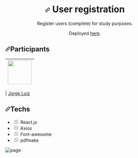 <h1 align="center" dir="auto"><a id="user-content-ui-clone---discord" class="anchor" aria-hidden="true" href="#ui-clone---discord"><svg class="octicon octicon-link" viewBox="0 0 16 16" version="1.1" width="16" height="16" aria-hidden="true"><path fill-rule="evenodd" d="M7.775 3.275a.75.75 0 001.06 1.06l1.25-1.25a2 2 0 112.83 2.83l-2.5 2.5a2 2 0 01-2.83 0 .75.75 0 00-1.06 1.06 3.5 3.5 0 004.95 0l2.5-2.5a3.5 3.5 0 00-4.95-4.95l-1.25 1.25zm-4.69 9.64a2 2 0 010-2.83l2.5-2.5a2 2 0 012.83 0 .75.75 0 001.06-1.06 3.5 3.5 0 00-4.95 0l-2.5 2.5a3.5 3.5 0 004.95 4.95l1.25-1.25a.75.75 0 00-1.06-1.06l-1.25 1.25a2 2 0 01-2.83 0z"></path></svg></a>
User registration
</h1>
<p align="center" dir="auto">Register users (complete) for study purposes.</p>

<p align="center" dir="auto">Deployed <a href="https://reacjs-web-component.herokuapp.com/signin" rel="nofollow">here</a>.</p>

<h2 dir="auto"><a id="user-content-participants" class="anchor" aria-hidden="true" href="#participants"><svg class="octicon octicon-link" viewBox="0 0 16 16" version="1.1" width="16" height="16" aria-hidden="true"><path fill-rule="evenodd" d="M7.775 3.275a.75.75 0 001.06 1.06l1.25-1.25a2 2 0 112.83 2.83l-2.5 2.5a2 2 0 01-2.83 0 .75.75 0 00-1.06 1.06 3.5 3.5 0 004.95 0l2.5-2.5a3.5 3.5 0 00-4.95-4.95l-1.25 1.25zm-4.69 9.64a2 2 0 010-2.83l2.5-2.5a2 2 0 012.83 0 .75.75 0 001.06-1.06 3.5 3.5 0 00-4.95 0l-2.5 2.5a3.5 3.5 0 004.95 4.95l1.25-1.25a.75.75 0 00-1.06-1.06l-1.25 1.25a2 2 0 01-2.83 0z"></path></svg></a>Participants</h2>

<table>
<thead>
<tr>
<th align="center"><a href="https://github.com/jorgluiz"><img src="https://avatars.githubusercontent.com/u/35885897?v=4" width="75px;" style="max-width: 100%;"></a></th>
</tr>
</thead>
</table>

<p dir="auto">| <a href="https://github.com/jorgluiz">Jorge Luiz</a></p>

<h2 dir="auto"><a id="user-content-techs" class="anchor" aria-hidden="true" href="#techs"><svg class="octicon octicon-link" viewBox="0 0 16 16" version="1.1" width="16" height="16" aria-hidden="true"><path fill-rule="evenodd" d="M7.775 3.275a.75.75 0 001.06 1.06l1.25-1.25a2 2 0 112.83 2.83l-2.5 2.5a2 2 0 01-2.83 0 .75.75 0 00-1.06 1.06 3.5 3.5 0 004.95 0l2.5-2.5a3.5 3.5 0 00-4.95-4.95l-1.25 1.25zm-4.69 9.64a2 2 0 010-2.83l2.5-2.5a2 2 0 012.83 0 .75.75 0 001.06-1.06 3.5 3.5 0 00-4.95 0l-2.5 2.5a3.5 3.5 0 004.95 4.95l1.25-1.25a.75.75 0 00-1.06-1.06l-1.25 1.25a2 2 0 01-2.83 0z"></path></svg></a>Techs</h2>

<ul class="contains-task-list">
<li class="task-list-item"><input type="checkbox" id="" disabled="" class="task-list-item-checkbox" checked=""> React.js</li>
<li class="task-list-item"><input type="checkbox" id="" disabled="" class="task-list-item-checkbox" checked=""> Axios</li>
<li class="task-list-item"><input type="checkbox" id="" disabled="" class="task-list-item-checkbox" checked=""> Font-awesome</li>
<li class="task-list-item"><input type="checkbox" id="" disabled="" class="task-list-item-checkbox" checked=""> pdfmake</li>
</ul>



![page](https://user-images.githubusercontent.com/35885897/180627800-e403c578-053e-4441-bd12-c8a22059537b.png)


